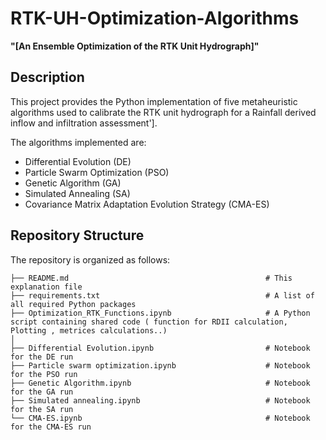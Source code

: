 # RTK-UH-Optimization-Algorithms
**"[An Ensemble Optimization of the RTK Unit Hydrograph]"**


## Description

This project provides the Python implementation of five metaheuristic algorithms used to calibrate the RTK unit hydrograph for a Rainfall derived inflow and infiltration assessment'].

The algorithms implemented are:

* Differential Evolution (DE)
* Particle Swarm Optimization (PSO)
* Genetic Algorithm (GA)
* Simulated Annealing (SA)
* Covariance Matrix Adaptation Evolution Strategy (CMA-ES)

## Repository Structure

The repository is organized as follows:

```
├── README.md                                            # This explanation file
├── requirements.txt                                     # A list of all required Python packages
├── Optimization_RTK_Functions.ipynb                     # A Python script containing shared code ( function for RDII calculation, Plotting , metrices calculations..)
│
├── Differential Evolution.ipynb                         # Notebook for the DE run
├── Particle swarm optimization.ipynb                    # Notebook for the PSO run
├── Genetic Algorithm.ipynb                              # Notebook for the GA run
├── Simulated annealing.ipynb                            # Notebook for the SA run
└── CMA-ES.ipynb                                         # Notebook for the CMA-ES run
```
